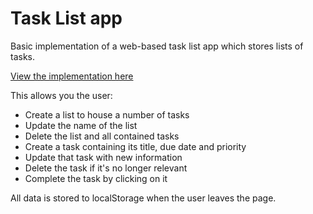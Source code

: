 # Task List app

Basic implementation of a web-based task list app which stores lists of tasks.

[View the implementation here](https://aderose.github.io/task-app/dist/index.html)

This allows you the user:

- Create a list to house a number of tasks
- Update the name of the list
- Delete the list and all contained tasks
- Create a task containing its title, due date and priority
- Update that task with new information
- Delete the task if it's no longer relevant
- Complete the task by clicking on it

All data is stored to localStorage when the user leaves the page.
